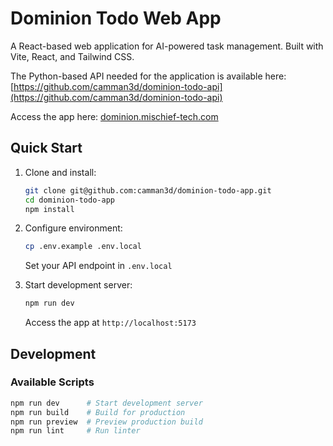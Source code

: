 # Dominion Todo Web App

A React-based web application for AI-powered task management. Built with Vite, React, and Tailwind CSS.

The Python-based API needed for the application is available here: [https://github.com/camman3d/dominion-todo-api](https://github.com/camman3d/dominion-todo-api)

Access the app here: [dominion.mischief-tech.com](https://dominion.mischief-tech.com)

## Quick Start

1. Clone and install:
   ```bash
   git clone git@github.com:camman3d/dominion-todo-app.git
   cd dominion-todo-app
   npm install
   ```

2. Configure environment:
   ```bash
   cp .env.example .env.local
   ```
   Set your API endpoint in `.env.local`

3. Start development server:
   ```bash
   npm run dev
   ```
   Access the app at `http://localhost:5173`

## Development

### Available Scripts
```bash
npm run dev      # Start development server
npm run build    # Build for production
npm run preview  # Preview production build
npm run lint     # Run linter
```
